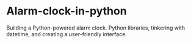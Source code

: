 # Alarm-clock-in-python
Building a Python-powered alarm clock. Python libraries, tinkering with datetime, and creating a user-friendly interface.
